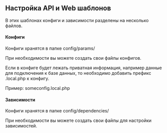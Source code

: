 ## Настройка API и Web шаблонов

В этих шаблонах конфиги и зависимости разделены на несколько файлов.

#### Конфиги
Конфиги хранятся в папке config/params/

При необходимости вы можете создать свои файлы конфигов.

Если в конфиге будет лежать приватная информация, например данные для
подключения к базе данных, то необходимо добавить префикс .local.php к конфигу.

Пример: someconfig.local.php

#### Зависимости
Конфиги хранятся в папке config/dependencies/

При необходимости вы можете создать свои файлы для настройки зависимостей.